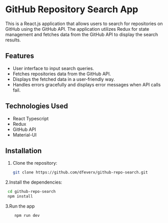 # GitHub Repository Search App

This is a React.js application that allows users to search for repositories on GitHub using the GitHub API. The application utilizes Redux for state management and fetches data from the GitHub API to display the search results.

## Features

-   User interface to input search queries.
-   Fetches repositories data from the GitHub API.
-   Displays the fetched data in a user-friendly way.
-   Handles errors gracefully and displays error messages when API calls fail.

## Technologies Used

-   React Typescript
-   Redux
-   GitHub API
-   Material-UI

## Installation

1. Clone the repository:

    ```bash
    git clone https://github.com/dfeverx/github-repo-search.git
    ```

2.Install the dependencies:

```bash
 cd github-repo-search
 npm install
```

3.Run the app

```bash
    npm run dev
```
